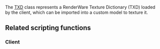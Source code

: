 The [TXD](/TXD.md "wikilink") class represents a RenderWare Texture Dictionary (TXD) loaded by the client, which can be imported into a custom model to texture it.

Related scripting functions
---------------------------

### Client
